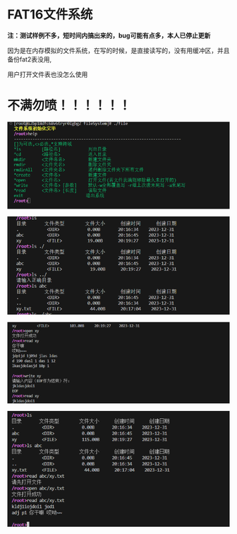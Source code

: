 # FAT16文件系统

**注：测试样例不多，短时间内搞出来的，bug可能有点多，本人已停止更新**

因为是在内存模拟的文件系统，在写的时候，是直接读写的，没有用缓冲区，并且备份fat2表没用,

用户打开文件表也没怎么使用

# 不满勿喷！！！！！！


![picture](./picture1.png)

![picture](./picture2.png)

![picture](./picture3.png)

![picture](./picture4.png)
